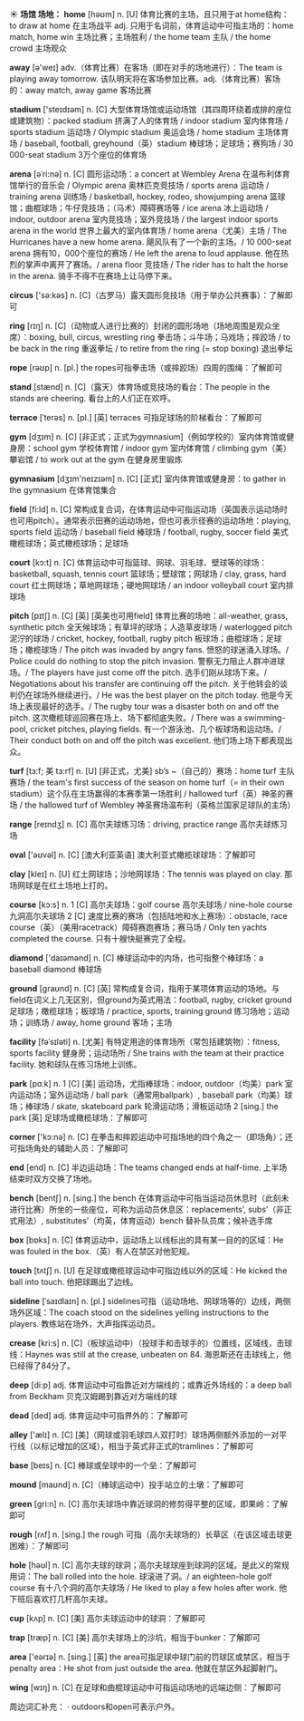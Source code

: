 ☀ <span class="category">**场馆 场地：**</span>
<span class="vocabulary">**home**</span> [həʊm] 
<span class="definition">n. [U] 体育比赛的主场，且只用于at home结构：</span>to draw at home 在主场战平 <span class="definition">adj. 只用于名词前，体育运动中可指主场的：</span>home match, home win 主场比赛；主场胜利 / the home team 主队 / the home crowd 主场观众

<span class="vocabulary">**away**</span> [ə'weɪ] 
<span class="definition">adv.（体育比赛）在客场（即在对手的场地进行）：</span>The team is playing away tomorrow. 该队明天将在客场参加比赛。<span class="definition">adj.（体育比赛）客场的：</span>away match, away game 客场比赛

<span class="vocabulary">**stadium**</span> ['steɪdɪəm] 
<span class="definition">n. [C] 大型体育场馆或运动场馆（其四周环绕着成排的座位或建筑物）：</span>packed stadium 挤满了人的体育场 / indoor stadium 室内体育场 / sports stadium 运动场 / Olympic stadium 奥运会场 / home stadium 主场体育场 / baseball, football, greyhound（英）stadium 棒球场；足球场；赛狗场 / 30 000-seat stadium 3万个座位的体育场
           
<span class="vocabulary">**arena**</span> [əˈri:nə]
<span class="definition">n. [C] 圆形运动场：</span>a concert at Wembley Arena 在温布利体育馆举行的音乐会 / Olympic arena 奥林匹克竞技场 / sports arena 运动场 / training arena 训练场 / basketball, hockey, rodeo, showjumping arena 篮球馆；曲棍球场；牛仔竞技场；（马术）障碍赛场等 / ice arena 冰上运动场 / indoor, outdoor arena 室内竞技场；室外竞技场 / the largest indoor sports arena in the world 世界上最大的室内体育场 / home arena（尤美）主场 / The Hurricanes have a new home arena. 飓风队有了一个新的主场。/ 10 000-seat arena 拥有10，000个座位的赛场 / He left the arena to loud applause. 他在热烈的掌声中离开了赛场。/ arena floor 竞技场 / The rider has to halt the horse in the arena. 骑手不得不在赛场上让马停下来。

<span class="vocabulary">**circus**</span> ['sə:kəs] 
<span class="definition">n. [C]（古罗马）露天圆形竞技场（用于举办公共赛事）：</span>了解即可

<span class="vocabulary">**ring**</span> [rɪŋ] 
<span class="definition">n. [C]（动物或人进行比赛的）封闭的圆形场地（场地周围是观众坐席）：</span>boxing, bull, circus, wrestling ring 拳击场；斗牛场；马戏场；摔跤场 / to be back in the ring 重返拳坛 / to retire from the ring (= stop boxing) 退出拳坛

<span class="vocabulary">**rope**</span> [rəʊp] 
<span class="definition">n. [pl.] the ropes可指拳击场（或摔跤场）四周的围绳：</span>了解即可

<span class="vocabulary">**stand**</span> [stænd] 
<span class="definition">n. [C]（露天）体育场或竞技场的看台：</span>The people in the stands are cheering. 看台上的人们正在欢呼。
           
<span class="vocabulary">**terrace**</span> [ˈterəs]
<span class="definition">n. [pl.] [英] terraces 可指足球场的阶梯看台：</span>了解即可

<span class="vocabulary">**gym**</span> [dӡɪm] 
<span class="definition">n. [C] [非正式；正式为gymnasium]（例如学校的）室内体育馆或健身房：</span>school gym 学校体育馆 / indoor gym 室内体育馆 / climbing gym（美）攀岩馆 / to work out at the gym 在健身房里锻炼

<span class="vocabulary">**gymnasium**</span> [dӡɪm'neɪzɪəm] 
<span class="definition">n. [C] [正式] 室内体育馆或健身房：</span>to gather in the gymnasium 在体育馆集合

<span class="vocabulary">**field**</span> [fi:ld] 
<span class="definition">n. [C] 常构成复合词，在体育运动中可指运动场（英国表示运动场时也可用pitch）。通常表示田赛的运动场地，但也可表示径赛的运动场地：</span>playing, sports field 运动场 / baseball field 棒球场 / football, rugby, soccer field 美式橄榄球场；英式橄榄球场；足球场

<span class="vocabulary">**court**</span> [kɔ:t] 
<span class="definition">n. [C] 体育运动中可指篮球、网球、羽毛球、壁球等的球场：</span>basketball, squash, tennis court 篮球场；壁球馆；网球场 / clay, grass, hard court 红土网球场；草地网球场；硬地网球场 / an indoor volleyball court 室内排球场
           
<span class="vocabulary">**pitch**</span> [pɪtʃ]
<span class="definition">n. [C] [英] [英美也可用field] 体育比赛的场地：</span>all-weather, grass, synthetic pitch 全天候球场；有草坪的球场；人造草皮球场 / waterlogged pitch 泥泞的球场 / cricket, hockey, football, rugby pitch 板球场；曲棍球场；足球场；橄榄球场 / The pitch was invaded by angry fans. 愤怒的球迷涌入球场。/ Police could do nothing to stop the pitch invasion. 警察无力阻止人群冲进球场。/ The players have just come off the pitch. 选手们刚从球场下来。/ Negotiations about his transfer are continuing off the pitch. 关于他转会的谈判仍在球场外继续进行。/ He was the best player on the pitch today. 他是今天场上表现最好的选手。/ The rugby tour was a disaster both on and off the pitch. 这次橄榄球巡回赛在场上、场下都彻底失败。/ There was a swimming-pool, cricket pitches, playing fields. 有一个游泳池、几个板球场和运动场。/ Their conduct both on and off the pitch was excellent. 他们场上场下都表现出众。
           
<span class="vocabulary">**turf**</span> [tɜ:f; 美 tɜ:rf]
<span class="definition">n. [U] [非正式，尤美] sb’s ~（自己的）赛场：</span>home turf 主队赛场 / the team's first success of the season on home turf（= in their own stadium）这个队在主场赢得的本赛季第一场胜利 / hallowed turf（英）神圣的赛场 / the hallowed turf of Wembley 神圣赛场温布利（英格兰国家足球队的主场）

<span class="vocabulary">**range**</span> [reɪndӡ] 
<span class="definition">n. [C] 高尔夫球练习场：</span>driving, practice range 高尔夫球练习场

<span class="vocabulary">**oval**</span> ['əʊvəl] 
<span class="definition">n. [C] [澳大利亚英语] 澳大利亚式橄榄球球场：</span>了解即可

<span class="vocabulary">**clay**</span> [kleɪ] 
<span class="definition">n. [U] 红土网球场；沙地网球场：</span>The tennis was played on clay. 那场网球是在红土场地上打的。

<span class="vocabulary">**course**</span> [kɔ:s] 
<span class="definition">n. 1 [C] 高尔夫球场：</span>golf course 高尔夫球场 / nine-hole course 九洞高尔夫球场 <span class="definition">2 [C] 速度比赛的赛场（包括陆地和水上赛场）：</span>obstacle, race course（英）（美用racetrack）障碍赛跑赛场；赛马场 / Only ten yachts completed the course. 只有十艘快艇赛完了全程。

<span class="vocabulary">**diamond**</span> ['daɪəmənd] 
<span class="definition">n. [C] 棒球运动中的内场，也可指整个棒球场：</span>a baseball diamond 棒球场

<span class="vocabulary">**ground**</span> [ɡraʊnd] 
<span class="definition">n. [C] [英] 常构成复合词，指用于某项体育运动的场地。与field在词义上几无区别，但ground为英式用法：</span>football, rugby, cricket ground 足球场；橄榄球场；板球场 / practice, sports, training ground 练习场地；运动场；训练场 / away, home ground 客场；主场 
           
<span class="vocabulary">**facility**</span> [fəˈsɪləti]
<span class="definition">n. [尤美] 有特定用途的体育场所（常包括建筑物）：</span>fitness, sports facility 健身房；运动场所 / She trains with the team at their practice facility. 她和球队在练习场地上训练。

<span class="vocabulary">**park**</span> [pɑːk] 
<span class="definition">n. 1 [C] [美] 运动场，尤指棒球场：</span>indoor, outdoor（均美）park 室内运动场；室外运动场 / ball park（通常用ballpark）, baseball park（均美）球场；棒球场 / skate, skateboard park 轮滑运动场；滑板运动场 <span class="definition">2 [sing.] the park [英] 足球场或橄榄球场：</span>了解即可

<span class="vocabulary">**corner**</span> ['kɔ:nə] 
<span class="definition">n. [C] 在拳击和摔跤运动中可指场地的四个角之一（即场角）；还可指场角处的辅助人员：</span>了解即可

<span class="vocabulary">**end**</span> [end] 
<span class="definition">n. [C] 半边运动场：</span>The teams changed ends at half-time. 上半场结束时双方交换了场地。

<span class="vocabulary">**bench**</span> [bentʃ] 
<span class="definition">n. [sing.] the bench 在体育运动中可指当运动员休息时（此刻未进行比赛）所坐的一些座位，可称为运动员休息区：</span>replacements’, subs’（非正式用法）, substitutes’（均英，体育运动）bench 替补队员席；候补选手席

<span class="vocabulary">**box**</span> [bɒks] 
<span class="definition">n. [C] 体育运动中，运动场上以线标出的具有某一目的的区域：</span>He was fouled in the box.（英）有人在禁区对他犯规。

<span class="vocabulary">**touch**</span> [tʌtʃ] 
<span class="definition">n. [U] 在足球或橄榄球运动中可指边线以外的区域：</span>He kicked the ball into touch. 他把球踢出了边线。
           
<span class="vocabulary">**sideline**</span> [ˈsaɪdlaɪn]
<span class="definition">n. [pl.] sidelines可指（运动场地、网球场等的）边线，两侧场外区域：</span>The coach stood on the sidelines yelling instructions to the players. 教练站在场外，大声指挥运动员。
           
<span class="vocabulary">**crease**</span> [kri:s]
<span class="definition">n. [C]（板球运动中）（投球手和击球手的）位置线，区域线，击球线：</span>Haynes was still at the crease, unbeaten on 84. 海恩斯还在击球线上，他已经得了84分了。

<span class="vocabulary">**deep**</span> [di:p] 
<span class="definition">adj. 体育运动中可指靠近对方端线的；或靠近外场线的：</span>a deep ball from Beckham 贝克汉姆踢到靠近对方端线的球

<span class="vocabulary">**dead**</span> [ded] 
<span class="definition">adj. 体育运动中可指界外的：</span>了解即可 

<span class="vocabulary">**alley**</span> ['ælɪ] 
<span class="definition">n. [C] [美]（网球或羽毛球四人双打时）球场两侧额外添加的一对平行线（以标记增加的区域），相当于英式非正式的tramlines：</span>了解即可

<span class="vocabulary">**base**</span> [beɪs] 
<span class="definition">n. [C] 棒球或垒球中的一个垒：</span>了解即可
           
<span class="vocabulary">**mound**</span> [maʊnd]
<span class="definition">n. [C]（棒球运动中）投手站立的土墩：</span>了解即可

<span class="vocabulary">**green**</span> [ɡri:n] 
<span class="definition">n. [C] 高尔夫球场中靠近球洞的修剪得平整的区域，即果岭：</span>了解即可

<span class="vocabulary">**rough**</span> [rʌf] 
<span class="definition">n. [sing.] the rough 可指（高尔夫球场的）长草区（在该区域击球更困难）：</span>了解即可

<span class="vocabulary">**hole**</span> [həʊl] 
<span class="definition">n. [C] 高尔夫球的球洞；高尔夫球球座到球洞的区域。是此义的常规用词：</span>The ball rolled into the hole. 球滚进了洞。/ an eighteen-hole golf course 有十八个洞的高尔夫球场 / He liked to play a few holes after work. 他下班后喜欢打几杆高尔夫球。

<span class="vocabulary">**cup**</span> [kʌp] 
<span class="definition">n. [C] [美] 高尔夫球运动中的球洞：</span>了解即可

<span class="vocabulary">**trap**</span> [træp] 
<span class="definition">n. [C] [美] 高尔夫球场上的沙坑，相当于bunker：</span>了解即可

<span class="vocabulary">**area**</span> ['eərɪə] 
<span class="definition">n. [sing.] [英] the area可指足球中球门前的罚球区或禁区，相当于penalty area：</span>He shot from just outside the area. 他就在禁区外起脚射门。

<span class="vocabulary">**wing**</span> [wɪŋ] 
<span class="definition">n. [C] 在足球和曲棍球运动中可指运动场地的远端边侧：</span>了解即可

周边词汇补充：
· outdoors和open可表示户外。
